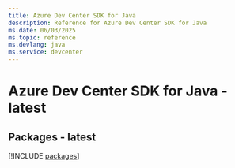 ```yaml
---
title: Azure Dev Center SDK for Java
description: Reference for Azure Dev Center SDK for Java
ms.date: 06/03/2025
ms.topic: reference
ms.devlang: java
ms.service: devcenter
---
```

# Azure Dev Center SDK for Java - latest
## Packages - latest
[!INCLUDE [packages](dev-center-index.md)]